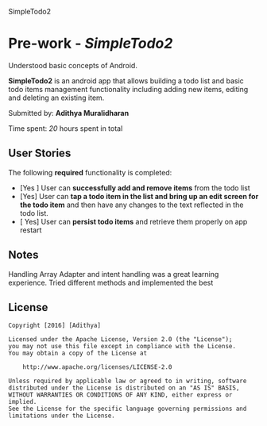 SimpleTodo2
# Pre-work - *SimpleTodo2*
Understood basic concepts of Android.

**SimpleTodo2** is an android app that allows building a todo list and basic todo items management functionality including adding new items, editing and deleting an existing item.

Submitted by: **Adithya Muralidharan**

Time spent: *20* hours spent in total

## User Stories

The following **required** functionality is completed:

* [Yes ] User can **successfully add and remove items** from the todo list
* [Yes] User can **tap a todo item in the list and bring up an edit screen for the todo item** and then have any changes to the text reflected in the todo list.
* [ Yes] User can **persist todo items** and retrieve them properly on app restart



## Notes
Handling Array Adapter and intent handling was a great learning experience.
Tried different methods and implemented the best

## License

    Copyright [2016] [Adithya]

    Licensed under the Apache License, Version 2.0 (the "License");
    you may not use this file except in compliance with the License.
    You may obtain a copy of the License at

        http://www.apache.org/licenses/LICENSE-2.0

    Unless required by applicable law or agreed to in writing, software
    distributed under the License is distributed on an "AS IS" BASIS,
    WITHOUT WARRANTIES OR CONDITIONS OF ANY KIND, either express or implied.
    See the License for the specific language governing permissions and
    limitations under the License.
